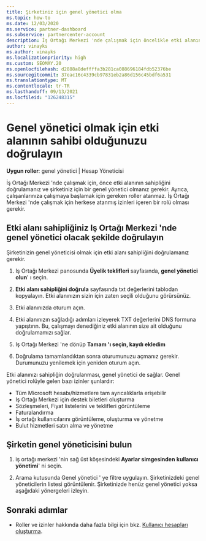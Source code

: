 ```yaml
---
title: Şirketiniz için genel yönetici olma
ms.topic: how-to
ms.date: 12/03/2020
ms.service: partner-dashboard
ms.subservice: partnercenter-account
description: İş Ortağı Merkezi 'nde çalışmak için öncelikle etki alanınızı sahipliğini doğrulamanız gerekir. Bunu nasıl yapacağınızı ve Kullanıcı ekleyebilen bir genel yönetici olmaya nasıl yapılacağını öğrenin.
author: vinayks
ms.author: vinayks
ms.localizationpriority: high
ms.custom: SEOMAY.20
ms.openlocfilehash: d2888a8deffffa3b281ca088696184fdb52376be
ms.sourcegitcommit: 37eac16c4339cb97831eb2a86d156c45bdf6a531
ms.translationtype: MT
ms.contentlocale: tr-TR
ms.lasthandoff: 09/13/2021
ms.locfileid: "126248315"
---
```

# <a name="verify-your-domain-ownership-to-become-global-admin"></a>Genel yönetici olmak için etki alanının sahibi olduğunuzu doğrulayın 


**Uygun roller**: genel yönetici | Hesap Yöneticisi

İş Ortağı Merkezi 'nde çalışmak için, önce etki alanının sahipliğini doğrulamanız ve şirketiniz için bir genel yönetici olmanız gerekir. Ayrıca, çalışanlarınıza çalışmaya başlamak için gereken roller atanmaz.  İş Ortağı Merkezi 'nde çalışmak için herkese atanmış izinleri içeren bir rolü olması gerekir.  

## <a name="verify-your-domain-ownership-to-become-a-global-admin-in-partner-center"></a>Etki alanı sahipliğiniz Iş Ortağı Merkezi 'nde genel yönetici olacak şekilde doğrulayın

Şirketinizin genel yöneticisi olmak için etki alanı sahipliğini doğrulamanız gerekir.

1. Iş Ortağı Merkezi panosunda **Üyelik teklifleri** sayfasında, **genel yönetici olun**' ı seçin. 

2. **Etki alanı sahipliğini doğrula** sayfasında txt değerlerini tablodan kopyalayın. Etki alanınızın sizin için zaten seçili olduğunu görürsünüz.

3. Etki alanınızda oturum açın. 

4. Etki alanınızın sağladığı adımları izleyerek TXT değerlerini DNS formuna yapıştırın.  Bu, çalışmayı denediğiniz etki alanının size ait olduğunu doğrulamamızı sağlar.

5. Iş Ortağı Merkezi 'ne dönüp **Tamam 'ı seçin, kaydı ekledim**

6. Doğrulama tamamlandıktan sonra oturumunuzu açmanız gerekir. Durumunuzu yenilemek için yeniden oturum açın. 

Etki alanınızı sahipliğin doğrulanması, genel yönetici de sağlar. Genel yönetici rolüyle gelen bazı izinler şunlardır:

- Tüm Microsoft hesabı/hizmetlere tam ayrıcalıklarla erişebilir 
- Iş Ortağı Merkezi için destek biletleri oluşturma
- Sözleşmeleri, Fiyat listelerini ve teklifleri görüntüleme
- Faturalandırma
- İş ortağı kullanıcılarını görüntüleme, oluşturma ve yönetme
- Bulut hizmetleri satın alma ve yönetme

## <a name="find-the-companys-global-admin"></a>Şirketin genel yöneticisini bulun

1. iş ortağı merkezi 'nin sağ üst köşesindeki **Ayarlar simgesinden** **kullanıcı yönetimi**' ni seçin.

1. Arama kutusunda Genel yönetici ' ye filtre uygulayın. Şirketinizdeki genel yöneticilerin listesi görüntülenir. Şirketinizde henüz genel yönetici yoksa aşağıdaki yönergeleri izleyin.

## <a name="next-steps"></a>Sonraki adımlar

- Roller ve izinler hakkında daha fazla bilgi için bkz. [Kullanıcı hesapları oluşturma](create-user-accounts-and-set-permissions.md). 